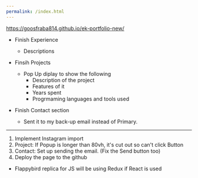 ```yaml
---
permalink: /index.html
---
```


https://goosfraba814.github.io/ek-portfolio-new/

- Finish Experience
    - Descriptions

- Finsih Projects
    - Pop Up diplay to show the following
        - Description of the project
        - Features of it 
        - Years spent 
        - Progrmaming languages and tools used
        
- Finish Contact section 
    - Sent it to my back-up email instead of Primary.
    

-------------------------------------------------------------

1. Implement Instagram import
2. Project: If Popup is longer than 80vh, it's cut out so can't click Button 
3. Contact: Set up sending the email. (Fix the Send button too)
5. Deploy the page to the github

- Flappybird replica for JS will be using Redux if React is used

